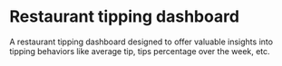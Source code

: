 # Restaurant tipping dashboard

A restaurant tipping dashboard designed to offer valuable insights into tipping behaviors like average tip, tips percentage over the week, etc. 